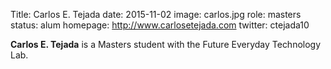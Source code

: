 Title: Carlos E. Tejada
date: 2015-11-02
image: carlos.jpg
role: masters
status: alum
homepage: http://www.carlosetejada.com
twitter: ctejada10	

**Carlos E. Tejada** is a Masters student with the Future Everyday
Technology Lab.
